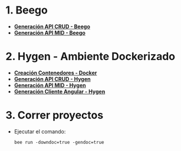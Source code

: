 # 1. Beego

- [**Generación API CRUD - Beego**](/docs/API_Crud_Beego)
- [**Generación API MID - Beego**](/docs/API_Mid_Beego)

# 2. Hygen - Ambiente Dockerizado

- [**Creación Contenedores - Docker**](/docs/Creacion_Contenedores)
- [**Generación API CRUD - Hygen**](/docs/API_Crud_Hygen)
- [**Generación API MID - Hygen**](/docs/API_Mid_Hygen.md)
- [**Generación Cliente Angular - Hygen**](/docs/Cliente_Hygen)

# 3. Correr proyectos

- Ejecutar el comando:
  ```golang
  bee run -downdoc=true -gendoc=true
  ```
